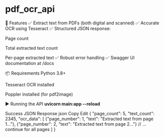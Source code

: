 # pdf_ocr_api

🚀 Features
✅ Extract text from PDFs (both digital and scanned)
✅ Accurate OCR using Tesseract
✅ Structured JSON response:

Page count

Total extracted text count

Per-page extracted text
✅ Robust error handling
✅ Swagger UI documentation at /docs


📦 Requirements
Python 3.8+

Tesseract OCR installed

Poppler installed (for pdf2image)



▶ Running the API
**uvicorn main:app --reload**


Success JSON Response
json
Copy
Edit
{
  "page_count": 5,
  "text_count": 2345,
  "ocr_data": [
    {"page_number": 1, "text": "Extracted text from page 1..."},
    {"page_number": 2, "text": "Extracted text from page 2..."}
    // ... continue for all pages
  ]
}
